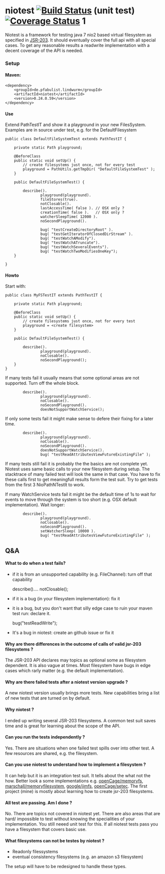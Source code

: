 niotest  [![Build Status](https://travis-ci.org/openCage/niotest.svg?branch=master)](https://travis-ci.org/openCage/niotest) (unit test)[![Coverage Status](https://coveralls.io/repos/openCage/niotest/badge.png)](https://coveralls.io/r/openCage/niotest)
                                                                                                                                       1
=======

Niotest is a framework for testing java 7 nio2 based virtual filesystem as specified in [JSR-203](https://jcp.org/en/jsr/detail?id=203). It should eventually cover the full api with all special cases. To get any reasonable results a readwrite implementation with a decent coverage of the API is needed.

### Setup

#### Maven:

    <dependency>
        <groupId>de.pfabulist.lindwurm</groupId>
        <artifactId>niotest</artifactId>
        <version>0.24.0.59</version>
    </dependency>

#### Use

Extend PathTestIT and show it a playground in your new FilesSystem.
Examples are in source under test, e.g. for the DefaultFilesystem


    public class DefaultFileSystemTest extends PathTestIT {

        private static Path playground;

        @BeforeClass
        public static void setUp() {
            // create filesystems just once, not for every test
            playground = PathUtils.getTmpDir( "DefaultFileSystemTest" );
        }

        public DefaultFileSystemTest() {

            describe().
                    playground(playground).
                    fileStores(true).
                    notClosable().
                    lastAccessTime( false ). // OSX only ?
                    creationTime( false ).   // OSX only ?
                    watcherSleepTime( 12000 ).
                    noSecondPlayground().

                    bug( "testCreateDirectoryRoot" ).
                    bug( "testGetIteratorOfClosedDirStream" ).
                    bug( "testWatchAModify").
                    bug( "testWatchATruncate").
                    bug( "testWatchSeveralEvents").
                    bug( "testWatchTwoModifiesOneKey");
        }

    }

#### Howto

Start with:


    public class MyFSTestIT extends PathTestIT {

        private static Path playground;

        @BeforeClass
        public static void setUp() {
            // create filesystems just once, not for every test
            playground = <create filesystem>
        }

        public DefaultFileSystemTest() {

            describe().
                    playground(playground).
                    noClosable().
                    noSecondPlayground();
        }
    }
        
If many tests fail it usually means that some optional areas are not supported. Turn off the whole block.

            describe().
                    playground(playground).
                    noClosable().
                    noSecondPlayground().
                    doesNotSupportWatchService();



If only some tests fail it might make sense to defere their fixing for a later time.

            describe().
                    playground(playground).
                    noClosable().
                    noSecondPlayground().
                    doesNotSupportWatchService().
		            bug( "testReadAttributesViewFutureExistingFile" );

If many tests still fail it is probably the the basics are not complete yet. Niotest uses same basic calls to your new filesystem during setup. The stacktrace of many failed test will look the same in that case. You have to fix these calls first to get meaningfull results form the test suit. Try to get tests from the first 3 NioPathNTestIt to work.

If many WatchService tests fail it might be the default time of 1s to wait for events to move through the system is too short (e.g. OSX default implementation). Wait longer:

            describe().
                    playground(playground).
                    noClosable().
                    noSecondPlayground().
                	setWatcherSleep( 10000 ).
		            bug( "testReadAttributesViewFutureExistingFile" );
	   

## Q&A


#### What to do when a test fails?

* if it is from an unsupported capability (e.g. FileChannel): turn off that capability

    describe().... notClosable();

* if it is a bug (in your filesystem implementation): fix it

* it is a bug, but you don't want that silly edge case to ruin your maven test run: declare it.

    bug("testReadWrite");

* It's a bug in niotest: create an github issue or fix it

#### Why are there differences in the outcome of calls of valid jsr-203 filesystems ?

The JSR-203 API declares may topics as optional some as filesystem dependent. It is also vague at times. Most filesystem have bugs in edge cases which rarly matter (e.g. the default implementation). 


#### Why are there failed tests after a niotest version upgrade ?

A new niotest version usually brings more tests. New capabilities bring a list of new tests that are turned on by default.

#### Why niotest ?

I ended up writing several JSR-203 filesystems. A common test suit saves time and is great for learning about the scope of the API.

#### Can you run the tests independently ?

Yes. There are situations when one failed test spills over into other test. A few resources are shared, e.g. the filesystem.

#### Can you use niotest to understand how to implement a filesystem ?

It can help but it is an integration test suit. It tells about the what not the how. Better look a some implementations e.g. [openCage/memoryfs](https://github.com/openCage/memoryfs), [marschall/memoryfilesystem](https://github.com/marschall/memoryfilesystem), [google/jimfs](https://github.com/google/jimfs), 
[openCage/setec](https://github.com/openCage/setec). The first project (mine) is mostly about learning how to create jsr-203 filesystems.

#### All test are passing. Am I done ?

No. There are topics not covered in niotest yet. There are also areas that are hard/ impossible to test without knowing the specialities of your implementation. You still neeed unit test for this. If all niotest tests pass you have a filesystem that covers basic use.

#### What filesystems can not be testes by niotest ?

* Readonly filessystems
* eventual consistency filesystems (e.g. an amazon s3 filesystem)

The setup will have to be redesigned to handle these types.	


